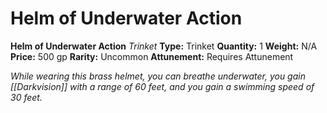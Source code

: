 # Helm of Underwater Action

**Helm of Underwater Action**
_Trinket_
**Type:** Trinket
**Quantity:** 1
**Weight:** N/A
**Price:** 500 gp
**Rarity:** Uncommon
**Attunement:** Requires Attunement

*While wearing this brass helmet, you can breathe underwater, you gain [[Darkvision]] with a range of 60 feet, and you gain a swimming speed of 30 feet.*